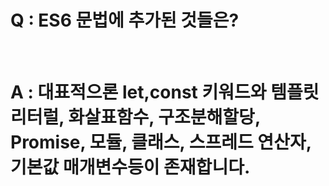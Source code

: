 # Q : ES6 문법에 추가된 것들은?

<br />

# A : 대표적으론 let,const 키워드와 템플릿 리터럴, 화살표함수, 구조분해할당, Promise, 모듈, 클래스, 스프레드 연산자, 기본값 매개변수등이 존재합니다.
